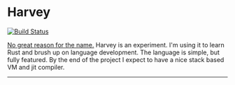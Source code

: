 Harvey
============

[![Build Status](https://travis-ci.org/mrrrgn/Harvey.svg?branch=master)](https://travis-ci.org/mrrrgn/Harvey)

<a href="https://www.youtube.com/watch?v=coF-opzhXuc">
No great reason for the name.</a> Harvey is an experiment. I'm using it to learn Rust and brush up on
language development. The language is simple, but fully featured. By the end of the project I expect to
have a nice stack based VM and jit compiler.

---
